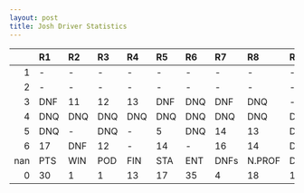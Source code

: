 ```yaml
---
layout: post 
title: Josh Driver Statistics
--- 
```


|     | R1   | R2   | R3   | R4   | R5   | R6   | R7   | R8     | R9   | R10   | R11   | R12   | Points   | Pos   |
|----:|:-----|:-----|:-----|:-----|:-----|:-----|:-----|:-------|:-----|:------|:------|:------|:---------|:------|
|   1 | -    | -    | -    | -    | -    | -    | -    | -      | -    | -     | -     | -     | 70.0     | 6.0   |
|   2 | -    | -    | -    | -    | -    | -    | -    | -      | -    | -     | -     | -     | 105.0    | 3.0   |
|   3 | DNF  | 11   | 12   | 13   | DNF  | DNQ  | DNF  | DNQ    | -    | -     | -     | -     | 129.0    | 3.0   |
|   4 | DNQ  | DNQ  | DNQ  | DNQ  | DNQ  | DNQ  | DNQ  | DNQ    | DNQ  | DNQ   | DNQ   | -     | 131.0    | 2.0   |
|   5 | DNQ  | -    | DNQ  | -    | 5    | DNQ  | 14   | 13     | DNQ  | -     | 1     | 10    | 60.0     | 8.0   |
|   6 | 17   | DNF  | 12   | -    | 14   | -    | 16   | 14     | DNQ  | nan   | nan   | nan   | 103.0    | 1.0   |
| nan | PTS  | WIN  | POD  | FIN  | STA  | ENT  | DNFs | N.PROF | DNQ  | %FIN  | PPR   | BST   | CHA      | RNK   |
|   0 | 30   | 1    | 1    | 13   | 17   | 35   | 4    | 18     | 18   | 76.47 | 0.86  | 1     | 0.0      | 35.0  |
